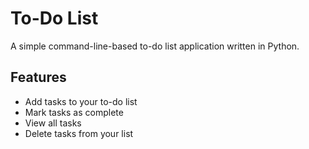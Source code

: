 # To-Do List

A simple command-line-based to-do list application written in Python.

## Features

- Add tasks to your to-do list
- Mark tasks as complete
- View all tasks
- Delete tasks from your list

